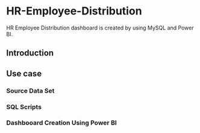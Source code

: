 # HR-Employee-Distribution
HR Employee Distribution dashboard is created by using MySQL and Power BI.

## Introduction

## Use case

### Source Data Set

### SQL Scripts

### Dashbooard Creation Using Power BI
